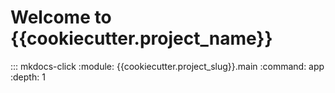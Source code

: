 # Welcome to {{cookiecutter.project_name}}

::: mkdocs-click
    :module: {{cookiecutter.project_slug}}.main
    :command: app
    :depth: 1

